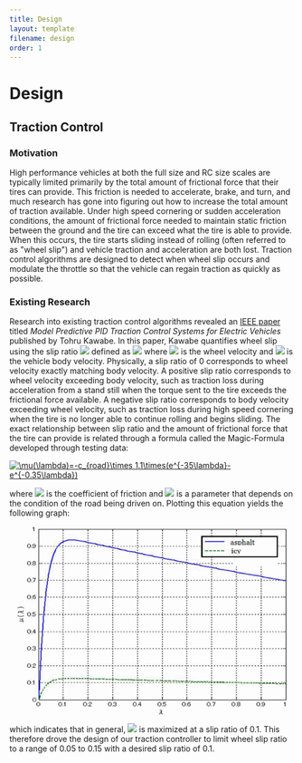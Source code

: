```yaml
---
title: Design
layout: template
filename: design
order: 1
--- 
```


# Design

## Traction Control

### Motivation
High performance vehicles at both the full size and RC size scales are typically limited primarily by the total amount of frictional force that their tires can provide. This friction is needed to accelerate, brake, and turn, and much research has gone into figuring out how to increase the total amount of traction available. Under high speed cornering or sudden acceleration conditions, the amount of frictional force needed to maintain static friction between the ground and the tire can exceed what the tire is able to provide. When this occurs, the tire starts sliding instead of rolling (often referred to as "wheel slip") and vehicle traction and acceleration are both lost. Traction control algorithms are designed to detect when wheel slip occurs and modulate the throttle so that the vehicle can regain traction as quickly as possible.

### Existing Research
Research into existing traction control algorithms revealed an [IEEE paper](https://ieeexplore-ieee-org.libproxy.berkeley.edu/document/6402343) titled *Model Predictive PID Traction Control Systems for Electric Vehicles* published by Tohru Kawabe. In this paper, Kawabe quantifies wheel slip using the slip ratio <img src="https://render.githubusercontent.com/render/math?math=\lambda"> defined as
<img src="https://render.githubusercontent.com/render/math?math=\lambda = \frac{V_{\omega}V}{V_\omega}">
where <img src="https://render.githubusercontent.com/render/math?math=V_{\omega}"> is the wheel velocity and <img src="https://render.githubusercontent.com/render/math?math=V"> is the vehicle body velocity. Physically, a slip ratio of 0 corresponds to wheel velocity exactly matching body velocity. A positive slip ratio corresponds to wheel velocity exceeding body velocity, such as traction loss during acceleration from a stand still when the torque sent to the tire exceeds the frictional force available. A negative slip ratio corresponds to body velocity exceeding wheel velocity, such as traction loss during high speed cornering when the tire is no longer able to continue rolling and begins sliding.
The exact relationship between slip ratio and the amount of frictional force that the tire can provide is related through a formula called the Magic-Formula developed through testing data:
<p><a href="https://www.codecogs.com/eqnedit.php?latex=\mu(\lambda)=-c_{road}\times&space;1.1\times(e^{-35\lambda}-e^{-0.35\lambda})" target="_blank"><img src="https://latex.codecogs.com/gif.latex?\mu(\lambda)=-c_{road}\times&space;1.1\times(e^{-35\lambda}-e^{-0.35\lambda})" title="\mu(\lambda)=-c_{road}\times 1.1\times(e^{-35\lambda}-e^{-0.35\lambda})" /></a></p>
where <img src="https://render.githubusercontent.com/render/math?math=\mu"> is the coefficient of friction and <img src="https://render.githubusercontent.com/render/math?math=c_{road}"> is a parameter that depends on the condition of the road being driven on.
Plotting this equation yields the following graph:
<p><img src="images/magicformula.gif" width="480" height="auto" style="display:block; margin: 0 auto"></p>
which indicates that in general, <img src="https://render.githubusercontent.com/render/math?math=V_{\lambda}"> is maximized at a slip ratio of 0.1. This therefore drove the design of our traction controller to limit wheel slip ratio to a range of 0.05 to 0.15 with a desired slip ratio of 0.1.  